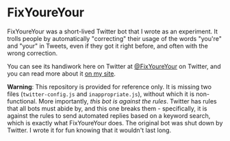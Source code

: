 # FixYoureYour
FixYoureYour was a short-lived Twitter bot that I wrote as an experiment.  It trolls people by automatically "correcting" their usage of the words "you're" and "your" in Tweets, even if they got
it right before, and often with the wrong correction.

You can see its handiwork here on Twitter at [@FixYoureYour](https://twitter.com/FixYoureYour) on Twitter, and you can read more about it [on my site](http://josiahkeller.com/fixyoureyour).

**Warning**: This repository is provided for reference only.  It is missing two files (`twitter-config.js` and `inappropriate.js`), without which it is non-functional.  More importantly,
*this bot is against the rules*.  Twitter has rules that all bots must abide by, and this one breaks them - specifically, it is against the rules to send automated replies based on a keyword search,
which is exactly what FixYoureYour does.  The original bot was shut down by Twitter.  I wrote it for fun knowing that it wouldn't last long.
